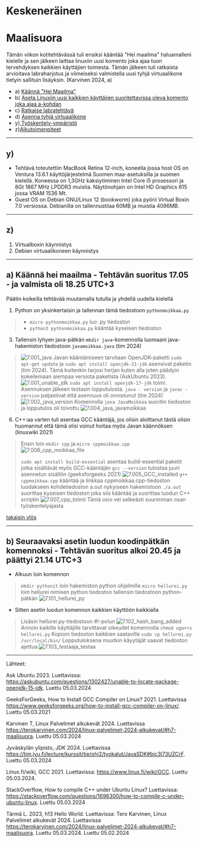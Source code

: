 # Keskeneräinen

# Maalisuora

Tämän viikon kotitehtävässä tuli ensiksi kääntää "Hei maailma" haluamalleni kielelle ja sen jälkeen laittaa linuxiin uusi komento joka ajaa tuon tervehdyksen kaikkien käyttäjien toimesta. Tämän jälkeen tuli ratkaista arvioitava labraharjotus ja viimeiseksi valmistella uusi tyhjä virtuaalikone tietyin sallituin lisäyksin. (Karvinen 2024, a)

- a) [Käännä "Hei Maailma"]()
- b( [Aseta Linuxiin uusi kaikkien käyttäjien suoritettavissa oleva komento joka ajaa a-kohdan]()
- c) [Ratkaise labratehtävä]()
- d) [Asenna tyhjä virtuaalikone]()
- y)[ Työskentely-ympäristö](https://github.com/syjaka/Linux-Palvelimet-2024/new/main#y)
- z)[Alkutoimenpiteet](https://github.com/syjaka/Linux-Palvelimet-2024/blob/main/h7_maalisuora.md#z)

---

## y)

  - Tehtävä toteutettiin MacBook Retina 12-inch, koneella jossa host OS on Ventura 13.6.1 käyttöjärjestelmä Suomen maa-asetuksilla ja suomen kielellä. Koneessa on 1,3GHz kaksiytiminen Intel Core i5 prosessori ja 8Gt 1867 MHz LPDDR3 muistia. Näytönohjain on Intel HD Graphics 615 jossa VRAM 1536 Mt.
  - Guest OS on Debian GNU/Linux 12 (bookworm) joka pyörii Virtual Boxin 7.0 versiossa. Debianilla on tallennustilaa 60MB ja muistia 4096MB.

---

## z)

 1. Virtualboxin käynnistys
 2. Debian virtuaalikoneen käynnistys

---

## a) Käännä hei maailma - Tehtävän suoritus 17.05 - ja valmista oli 18.25 UTC+3  
Päätin koikeilla tehtävää muutamalla tutulla ja yhdellä uudella kielellä
  
  1. Python on yksinkertaisin ja tallennan tämä tiedostoon `pythonmoikkaa.py`
   > - `micro pythonmoikkaa.py` luo .py tiedoston
   > - `python3 pythonmoikkaa.py` kääntää kyseisen tiedoston
      
  3. Tallensin lyhyen java-pätkän `mkdir java`-komennolla luomaani java-hakemiston tiedostoon `javamoikkaa.java` (tim 2024)
   > ![7.001_java]()
   > Javan kääntämiseen tarvitaan OpenJDK-paketti 
   > `sudo apt-get update` ja `sudo apt install openjdk-21-jdk` asensivat paketin (tim 2024).
   > Tämä kuitenkin tarjosi herjan kuten alla joten päädyin kokeilemaan aiempaa versiota paketista (AskUbuntu 2023).
   > ![7.001_unable_jdk]()
   > `sudo apt install openjdk-17-jdk` toimi.
   >  Asennuksen jälkeen testasin lopputulosta. `java - version` ja `javac -version` paljastivat että asennuus oli onnistunut (tim 2024)
   > ![7.002_java_version]()
   > Komennolla `java JavaMoikkaa` suoritin tiedoston ja lopputulos oli toivottu
   > ![7.004_java_javamoikkaa]()

  6. C++:aa varten tuli asentaa GCC kääntäjä, jos olisin aloittanut tästä olisin huomannut että tämä olisi voinut hoitaa myös Javan käännöksen (linuxwiki 2021)
  > Ensin loin `mkdir cpp` ja `micro cppmoikkaa.cpp`
  > ![7.006_cpp_moikkaa_file]()
  > 
  > `sudo apt install build-essential` asentaa build-essential paketit jotka sisältävät myös GCC-kääntäjän
  >  `gcc --version` tulostaa juuri asennetun sisällön (geeksforgeeks 2021)
  > ![ 7.005_GCC_installed]()
  > `g++ cppmoikkaa.cpp` kääntää ja linkkaa cppmoikkaa.cpp-tiedoston luodakseen kohdetiedoston a.out nykyiseen hakemistoon
  > `./a.out` suorittaa kyseisen tiedoston joka siis kääntää ja suorittaa luodun C++ scriptin 
  > ![7.007_cpp_toimii]()
  > Tämä osio vei selkeästi suurimman osan työskentelyajasta 

[takaisin ylös]()

---

## b) Seuraavaksi asetin luodun koodinpätkän komennoksi - Tehtävän suoritus alkoi 20.45 ja päättyi 21.14 UTC+3
  - Alkuun loin komennon
  > `mkdir pythonit` loin hakemiston python ohjelmille
  > `micro hellurei.py` loin hellurei nimisen python tiedoston
  > tallensin tiedostoon python-pätkän
  > ![7.101_hellurei_py]()
  - Sitten asetin luodun komennon kaikkien käyttöön kaikkialla
  > Lisäsin hellurei.py-tiedostoon #!-polun
  > ![7.102_hash_bang_added]()
  > Annoin kaikille käyttäjille tarvittavat oikeudet komennolla `chmod ugo+rx hellurei.py`
  > Kopioin tiedoston kaikkien saataville `sudo cp hellurei.py /usr/local/bin/`
  > Lopputuloksena muutkin käyytäjät saavat tiedoston ajettua
  > ![7.103_testaaja_testaa]()

  
---

Lähteet:

Ask Ubuntu 2023. Luettavissa: https://askubuntu.com/questions/1302427/unable-to-locate-package-openjdk-15-jdk. Luettu 05.03.2024

GeeksForGeeks, How to Install GCC Compiler on Linux? 2021. Luettavissa https://www.geeksforgeeks.org/how-to-install-gcc-compiler-on-linux/. Luettu 05.03.2021

Karvinen T, Linux Palvelimet alkukevät 2024. Luettavissa https://terokarvinen.com/2024/linux-palvelimet-2024-alkukevat/#h7-maalisuora. Luettu 05.03.2024

Jyväskylän ylipisto, JDK 2024. Luettavissa https://tim.jyu.fi/lecture/kurssit/tie/ohj2/tyokalut/JavaSDK#bjc3l73UZCrF. Luettu 05.03.2024

Linux.fi/wiki, GCC 2021. Luettavissa: https://www.linux.fi/wiki/GCC. Luettu 05.03.2024.

StackOverflow, How to compile C++ under Ubuntu Linux? Luettavissa: https://stackoverflow.com/questions/1696300/how-to-compile-c-under-ubuntu-linux. Luettu 05.03.2024

Tärmä L. 2023, h13 Hello World. Luettavissa: Tero Karvinen, Linux Palvelimet alkukevät 2024. Luettavissa https://terokarvinen.com/2024/linux-palvelimet-2024-alkukevat/#h7-maalisuora. Luettu 05.03.2024. Luettu 05.02.2024

  
  
  
  
